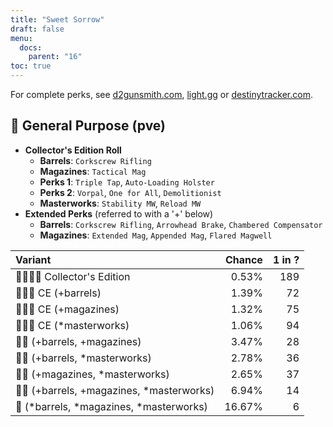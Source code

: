 ```yaml
---
title: "Sweet Sorrow"
draft: false
menu:
  docs:
    parent: "16"
toc: true
---
```


For complete perks, see [d2gunsmith.com](https://d2gunsmith.com/w/1248372789), [light.gg](https://www.light.gg/db/items/1248372789) or [destinytracker.com](https://destinytracker.com/destiny-2/db/items/1248372789).



## 👾 General Purpose (pve)



* **Collector's Edition Roll**
  * **Barrels**: `Corkscrew Rifling`
  * **Magazines**: `Tactical Mag`
  * **Perks 1**: `Triple Tap`, `Auto-Loading Holster`
  * **Perks 2**: `Vorpal`, `One for All`, `Demolitionist`
  * **Masterworks**: `Stability MW`, `Reload MW`
* **Extended Perks** (referred to with a '+' below)
  * **Barrels**: `Corkscrew Rifling`, `Arrowhead Brake`, `Chambered Compensator`
  * **Magazines**: `Extended Mag`, `Appended Mag`, `Flared Magwell`

| Variant | Chance | 1 in ? |
|:-|-:|-:|
| 👾👾👾🌟 Collector's Edition | 0.53% | 189 |
| 👾👾👾 CE (+barrels) | 1.39% | 72 |
| 👾👾👾 CE (+magazines) | 1.32% | 75 |
| 👾👾👾 CE (*masterworks) | 1.06% | 94 |
| 👾👾 (+barrels, +magazines) | 3.47% | 28 |
| 👾👾 (+barrels, *masterworks) | 2.78% | 36 |
| 👾👾 (+magazines, *masterworks) | 2.65% | 37 |
| 👾👾 (+barrels, +magazines, *masterworks) | 6.94% | 14 |
| 👾 (*barrels, *magazines, *masterworks) | 16.67% | 6 |
